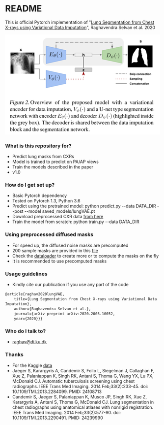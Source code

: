# README #

This is official Pytorch implementation of 
"[Lung Segmentation from Chest X-rays using Variational Data Imputation](https://arxiv.org/abs/2005.10052)", Raghavendra Selvan et al. 2020

![lotenet](models/model.png)
### What is this repository for? ###

* Predict lung masks from CXRs
* Model is trained to predict on PA/AP views
* Train the models described in the paper
* v1.0

### How do I get set up? ###

* Basic Pytorch dependency
* Tested on Pytorch 1.3, Python 3.6 
* Predict using the pretrained model: 
python predict.py --data DATA_DIR --post --model saved_models/lungVAE.pt
* Download preprocessed CXR data [from here](https://drive.google.com/open?id=1_rWIRBF9o6VE6v8upf4nTrZmZ1Nw9fbD)
* Train the model from scratch: 
python train.py --data DATA_DIR


### Using preprocessed diffused masks
* For speed up, the diffused noise masks are precomputed 
* 200 sample masks are provided in this [file](https://drive.google.com/open?id=1j7BYeX7ll0JIfYHSReLB95dojZYSwboK)
* Check the [dataloader](https://github.com/raghavian/lungVAE/blob/master/data/dataset.py) to create more or to compute the masks on the fly
* It is recommended to use precomputed masks

### Usage guidelines ###

* Kindly cite our publication if you use any part of the code
```
@article{raghav2020lungVAE,
 	title={Lung Segmentation from Chest X-rays using Variational Data Imputation},
	author={Raghavendra Selvan et al.},
 	journal={arXiv preprint arXiv:2020.2005.10052,
	year={2020}}}
```

### Who do I talk to? ###

* raghav@di.ku.dk

### Thanks 
* For the Kaggle [data](https://www.kaggle.com/kmader/pulmonary-chest-xray-abnormalities)
*    Jaeger S, Karargyris A, Candemir S, Folio L, Siegelman J, Callaghan F, Xue Z, Palaniappan K, Singh RK, Antani S, Thoma G, Wang YX, Lu PX, McDonald CJ. Automatic tuberculosis screening using chest radiographs. IEEE Trans Med Imaging. 2014 Feb;33(2):233-45. doi: 10.1109/TMI.2013.2284099. PMID: 24108713
*    Candemir S, Jaeger S, Palaniappan K, Musco JP, Singh RK, Xue Z, Karargyris A, Antani S, Thoma G, McDonald CJ. Lung segmentation in chest radiographs using anatomical atlases with nonrigid registration. IEEE Trans Med Imaging. 2014 Feb;33(2):577-90. doi: 10.1109/TMI.2013.2290491. PMID: 24239990

